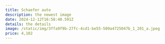 ```yaml
---
title: Schaefer auto
description: the newest image
date: 2024-12-12T16:58:40.591Z
details: the details
image: /static/img/3ffa9f9b-27fc-4cd1-be55-509a4725047b_1_201_a.jpeg
price: 4,102
---
```

